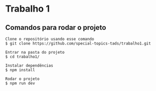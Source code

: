 # Trabalho 1

## Comandos para rodar o projeto
```
Clone o repositório usando esse comando
$ git clone https://github.com/special-topics-tads/trabalho1.git

Entrar na pasta do projeto
$ cd trabalho1/

Instalar dependências
$ npm install

Rodar o projeto
$ npm run dev
```